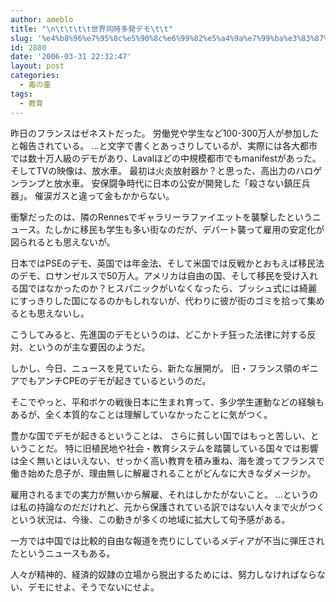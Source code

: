 ```yaml
---
author: ameblo
title: "\n\t\t\t\t世界同時多発デモ\t\t"
slug: '%e4%b8%96%e7%95%8c%e5%90%8c%e6%99%82%e5%a4%9a%e7%99%ba%e3%83%87%e3%83%a2'
id: 2880
date: '2006-03-31 22:32:47'
layout: post
categories:
  - 毒の壷
tags:
  - 教育
---
```


昨日のフランスはゼネストだった。 労働党や学生など100-300万人が参加したと報告されている。 …と文字で書くとあっさりしているが、実際には各大都市では数十万人級のデモがあり、Lavalほどの中規模都市でもmanifestがあった。 そしてTVの映像は、放水車。 最初は火炎放射器か？と思った、高出力のハロゲンランプと放水車。 安保闘争時代に日本の公安が開発した「殺さない鎮圧兵器」。 催涙ガスと違って金もかからない。

衝撃だったのは、隣のRennesでギャラリーラファイエットを襲撃したというニュース。たしかに移民も学生も多い街なのだが、デパート襲って雇用の安定化が図られるとも思えないが。

日本ではPSEのデモ、英国では年金法、そして米国では反戦かとおもえば移民法のデモ、ロサンゼルスで50万人。アメリカは自由の国、そして移民を受け入れる国ではなかったのか？ヒスパニックがいなくなったら、ブッシュ式には綺麗にすっきりした国になるのかもしれないが、代わりに彼が街のゴミを拾って集めるとも思えないし。

こうしてみると、先進国のデモというのは、どこかトチ狂った法律に対する反対、というのが主な要因のようだ。

しかし、今日、ニュースを見ていたら、新たな展開が。 旧・フランス領のギニアでもアンチCPEのデモが起きているというのだ。

そこでやっと、平和ボケの戦後日本に生まれ育って、多少学生運動などの経験もあるが、全く本質的なことは理解していなかったことに気がつく。

豊かな国でデモが起きるということは、 さらに貧しい国ではもっと苦しい、ということだ。 特に旧植民地や社会・教育システムを踏襲している国々では影響は全く無いとはいえない、せっかく高い教育を積み重ね、海を渡ってフランスで働き始めた息子が、理由無しに解雇されることがどんなに大きなダメージか。

雇用されるまでの実力が無いから解雇、それはしかたがないこと。 …というのは私の持論なのだだけれど、元から保護されている訳ではない人々まで火がつくという状況は、今後、この動きが多くの地域に拡大して句予感がある。

一方では中国では比較的自由な報道を売りにしているメディアが不当に弾圧されたというニュースもある。

人々が精神的、経済的奴隷の立場から脱出するためには、努力しなければならない、デモにせよ、そうでないにせよ。